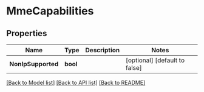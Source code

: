 # MmeCapabilities

## Properties
Name | Type | Description | Notes
------------ | ------------- | ------------- | -------------
**NonIpSupported** | **bool** |  | [optional] [default to false]

[[Back to Model list]](../README.md#documentation-for-models) [[Back to API list]](../README.md#documentation-for-api-endpoints) [[Back to README]](../README.md)


